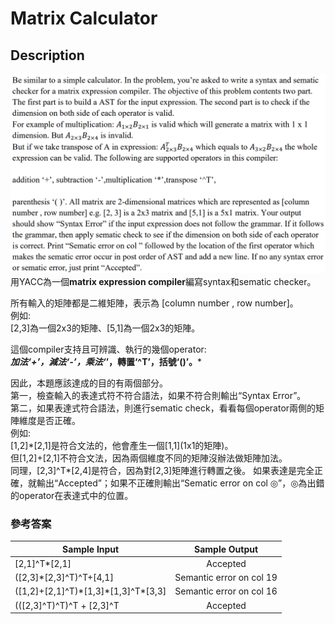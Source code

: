 # Matrix Calculator
## Description
![圖片參考名稱](https://github.com/cycu10627135/Matrix-Calculator/blob/master/Matrix_Calculator.PNG "description")
用YACC為一個**matrix expression compiler**編寫syntax和sematic checker。  
  
所有輸入的矩陣都是二維矩陣，表示為 [column number , row number]。  
例如:  
[2,3]為一個2x3的矩陣、[5,1]為一個2x3的矩陣。  
  
這個compiler支持且可辨識、執行的幾個operator:  
***加法‘+’，減法‘-’，乘法‘*’，轉置‘^T’，括號‘()’。***  
  
因此，本題應該達成的目的有兩個部分。  
第一，檢查輸入的表達式符不符合語法，如果不符合則輸出“Syntax Error”。  
第二，如果表達式符合語法，則進行sematic check，看看每個operator兩側的矩陣維度是否正確。  
例如:  
[1,2]\*[2,1]是符合文法的，他會產生一個[1,1]\(1x1的矩陣\)。  
但[1,2]\+[2,1]不符合文法，因為兩個維度不同的矩陣沒辦法做矩陣加法。  
同理，[2,3]^T\*[2,4]是符合，因為對[2,3]矩陣進行轉置之後。
如果表達是完全正確，就輸出“Accepted”；如果不正確則輸出“Sematic error on col ◎”，◎為出錯的operator在表達式中的位置。  
  
  
### 參考答案
| Sample Input  | Sample Output |
|-------|:-----:|
| [2,1]^T\*[2,1] | Accepted |
| ([2,3]\*[2,3]^T)^T+[4,1] | Semantic error on col 19 |
| ([1,2]+[2,1]^T)\*[1,3]\*[1,3]^T\*[3,3]| Semantic error on col 16 |
| (([2,3]^T)^T)^T + [2,3]^T | Accepted |



